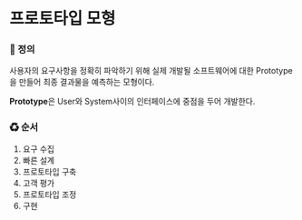 # 프로토타입 모형

### 📌 정의

사용자의 요구사항을 정확히 파악하기 위해 실제 개발될 소프트웨어에 대한 Prototype을 만들어 최종 결과물을 예측하는 모형이다.

**Prototype**은 User와 System사이의 인터페이스에 중점을 두어 개발한다.

### ♻ 순서

1. 요구 수집
2. 빠른 설계
3. 프로토타입 구축
4. 고객 평가
5. 프로토타입 조정
6. 구현

